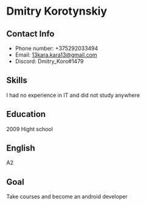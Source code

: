 # Dmitry Korotynskiy
## Contact Info
* Phone number: +375292033494
* Email: 13kara.kara13@gmail.com
* Discord: Dmitry_Koro#1479
## Skills
I had no experience in IT and did not study anywhere
## Education
2009 Hight school
## English
A2
## Goal
Take courses and become an android developer